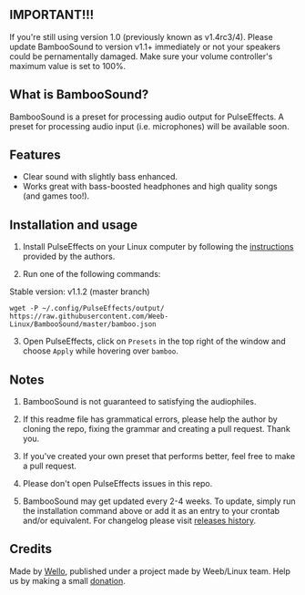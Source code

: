 ## IMPORTANT!!!

If you're still using version 1.0 (previously known as v1.4rc3/4). Please update BambooSound to version v1.1+ immediately or not your speakers could be pernamentally damaged. Make sure your volume controller's maximum value is set to 100%.

## What is BambooSound?

BambooSound is a preset for processing audio output for PulseEffects.
A preset for processing audio input (i.e. microphones) will be available soon.

## Features

* Clear sound with slightly bass enhanced.
* Works great with bass-boosted headphones and high quality songs (and games too!).

## Installation and usage

1. Install PulseEffects on your Linux computer by following the [instructions](https://github.com/wwmm/pulseeffects/#installation) provided by the authors.

2. Run one of the following commands:

  Stable version: v1.1.2 (master branch)
  
  `wget -P ~/.config/PulseEffects/output/ https://raw.githubusercontent.com/Weeb-Linux/BambooSound/master/bamboo.json`
  
3. Open PulseEffects, click on `Presets` in the top right of the window and choose `Apply` while hovering over `bamboo`.

## Notes

1. BambooSound is not guaranteed to satisfying the audiophiles.

2. If this readme file has grammatical errors, please help the author by cloning the repo, fixing the grammar and creating a pull request. Thank you.

3. If you've created your own preset that performs better, feel free to make a pull request.

4. Please don't open PulseEffects issues in this repo.

5. BambooSound may get updated every 2-4 weeks. To update, simply run the installation command above or add it as an entry to your crontab and/or equivalent. For changelog please visit [releases history](https://github.com/Weeb-Linux/BambooSound/releases).

## Credits

Made by [Wello](https://github.com/wello6143), published under a project made by Weeb/Linux team. Help us by making a small [donation](https://paypal.me/wello6143).

